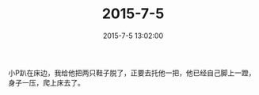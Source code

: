 ﻿---
title: "2015-7-5"
date: 2015-7-5 13:02:00
tags:
categories: 爸爸
---
小P趴在床边，我给他把两只鞋子脱了，正要去托他一把，他已经自己脚上一蹬，身子一压，爬上床去了。